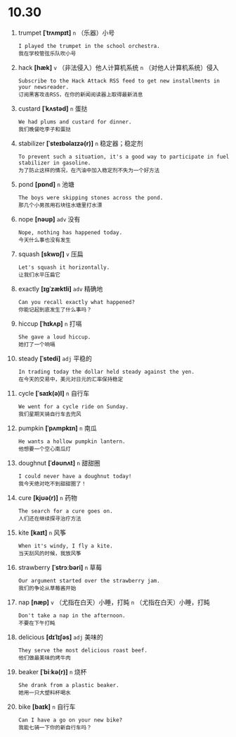# 10.30





1. trumpet **[ˈtrʌmpɪt]** `n` （乐器）小号
    ```
    I played the trumpet in the school orchestra.
    我在学校管弦乐队吹小号
    ```

2. hack **[hæk]** `v` （非法侵入）他人计算机系统 `n` （对他人计算机系统）侵入
    ```
    Subscribe to the Hack Attack RSS feed to get new installments in your newsreader.
    订阅黑客攻击RSS，在你的新闻阅读器上取得最新消息
    ```

3. custard **[ˈkʌstəd]** `n` 蛋挞
    ```
    We had plums and custard for dinner.
    我们晚餐吃李子和蛋挞
    ```

4. stabilizer **[ˈsteɪbəlaɪzə(r)]** `n` 稳定器；稳定剂
    ```
    To prevent such a situation, it's a good way to participate in fuel stabilizer in gasoline.
    为了防止这样的情况，在汽油中加入稳定剂不失为一个好方法
    ```

5. pond **[pɒnd]** `n` 池塘
    ```
    The boys were skipping stones across the pond.
    那几个小男孩用石块往水塘里打水漂
    ```

6. nope **[nəʊp]** `adv` 没有
    ```
    Nope, nothing has happened today.
    今天什么事也没有发生
    ```

7. squash **[skwɒʃ]** `v` 压扁
    ```
    Let's squash it horizontally.
    让我们水平压扁它
    ```

8. exactly **[ɪɡˈzæktli]** `adv` 精确地
    ```
    Can you recall exactly what happened?
    你能记起到底发生了什么事吗？
    ```

9. hiccup **[ˈhɪkʌp]** `n` 打嗝
    ```
    She gave a loud hiccup.
    她打了一个响嗝
    ```

10. steady **[ˈstedi]** `adj` 平稳的
    ```
    In trading today the dollar held steady against the yen.
    在今天的交易中，美元对日元的汇率保持稳定
    ```

11. cycle **[ˈsaɪk(ə)l]** `n` 自行车
    ```
    We went for a cycle ride on Sunday.
    我们星期天骑自行车去兜风
    ```

12. pumpkin **[ˈpʌmpkɪn]** `n` 南瓜
    ```
    He wants a hollow pumpkin lantern.
    他想要一个空心南瓜灯
    ```

13. doughnut **[ˈdəʊnʌt]** `n` 甜甜圈
    ```
    I could never have a doughnut today!
    我今天绝对吃不到甜甜圈了！
    ```

14. cure **[kjʊə(r)]** `n` 药物
    ```
    The search for a cure goes on.
    人们还在继续探寻治疗方法
    ```

15. kite **[kaɪt]** `n` 风筝
    ```
    When it's windy, I fly a kite.
    当天刮风的时候，我放风筝
    ```

16. strawberry **[ˈstrɔːbəri]** `n` 草莓
    ```
    Our argument started over the strawberry jam.
    我们的争论从草莓酱开始
    ```

17. nap **[næp]** `v` （尤指在白天）小睡，打盹 `n` （尤指在白天）小睡，打盹
    ```
    Don't take a nap in the afternoon.
    不要在下午打盹
    ```

18. delicious **[dɪˈlɪʃəs]** `adj` 美味的
    ```
    They serve the most delicious roast beef.
    他们做最美味的烤牛肉
    ```

19. beaker **[ˈbiːkə(r)]** `n` 烧杯
    ```
    She drank from a plastic beaker.
    她用一只大塑料杯喝水
    ```

20. bike **[baɪk]** `n` 自行车
    ```
    Can I have a go on your new bike?
    我能七骑一下你的新自行车吗？
    ```
